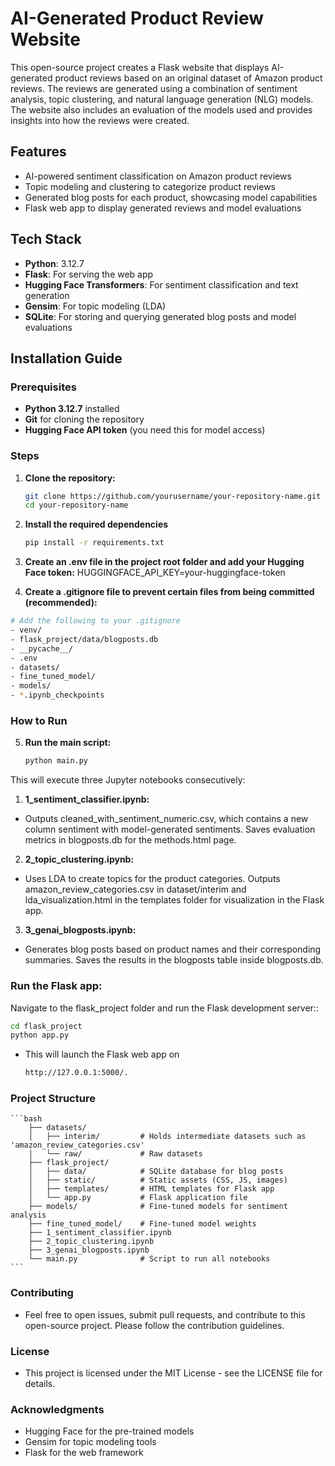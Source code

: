 # AI-Generated Product Review Website

This open-source project creates a Flask website that displays AI-generated product reviews based on an original dataset of Amazon product reviews. The reviews are generated using a combination of sentiment analysis, topic clustering, and natural language generation (NLG) models. The website also includes an evaluation of the models used and provides insights into how the reviews were created.

## Features

- AI-powered sentiment classification on Amazon product reviews
- Topic modeling and clustering to categorize product reviews
- Generated blog posts for each product, showcasing model capabilities
- Flask web app to display generated reviews and model evaluations

## Tech Stack

- **Python**: 3.12.7
- **Flask**: For serving the web app
- **Hugging Face Transformers**: For sentiment classification and text generation
- **Gensim**: For topic modeling (LDA)
- **SQLite**: For storing and querying generated blog posts and model evaluations

## Installation Guide

### Prerequisites
- **Python 3.12.7** installed
- **Git** for cloning the repository
- **Hugging Face API token** (you need this for model access)

### Steps

1. **Clone the repository:**

   ```bash
   git clone https://github.com/yourusername/your-repository-name.git
   cd your-repository-name

2. **Install the required dependencies**

    ```bash
    pip install -r requirements.txt
    ```
3. **Create an .env file in the project root folder and add your Hugging Face token:**
    HUGGINGFACE_API_KEY=your-huggingface-token

4. **Create a .gitignore file to prevent certain files from being committed (recommended):**

```bash
# Add the following to your .gitignore
- venv/
- flask_project/data/blogposts.db
- __pycache__/
- .env
- datasets/
- fine_tuned_model/
- models/
- *.ipynb_checkpoints
```

### How to Run

5. **Run the main script:**
    ```bash
    python main.py
    ```
This will execute three Jupyter notebooks consecutively:

1. **1_sentiment_classifier.ipynb:**
- Outputs cleaned_with_sentiment_numeric.csv, which contains a new column sentiment with model-generated sentiments. Saves evaluation metrics in blogposts.db for the methods.html page.
2. **2_topic_clustering.ipynb:**
- Uses LDA to create topics for the product categories. Outputs amazon_review_categories.csv in dataset/interim and lda_visualization.html in the templates folder for visualization in the Flask app.
3. **3_genai_blogposts.ipynb:**
- Generates blog posts based on product names and their corresponding summaries. Saves the results in the blogposts table inside blogposts.db.

### Run the Flask app:
Navigate to the flask_project folder and run the Flask development server::

```bash
cd flask_project
python app.py
```
- This will launch the Flask web app on 
    ```bash
    http://127.0.0.1:5000/.
    ```

### Project Structure
    ```bash
        ├── datasets/
        │   ├── interim/         # Holds intermediate datasets such as 'amazon_review_categories.csv'
        │   └── raw/             # Raw datasets
        ├── flask_project/
        │   ├── data/            # SQLite database for blog posts
        │   ├── static/          # Static assets (CSS, JS, images)
        │   ├── templates/       # HTML templates for Flask app
        │   └── app.py           # Flask application file
        ├── models/              # Fine-tuned models for sentiment analysis
        ├── fine_tuned_model/    # Fine-tuned model weights
        ├── 1_sentiment_classifier.ipynb
        ├── 2_topic_clustering.ipynb
        ├── 3_genai_blogposts.ipynb
        └── main.py              # Script to run all notebooks
    ```
### Contributing
- Feel free to open issues, submit pull requests, and contribute to this open-source project. Please follow the contribution guidelines.

### License
- This project is licensed under the MIT License - see the LICENSE file for details.

### Acknowledgments
- Hugging Face for the pre-trained models
- Gensim for topic modeling tools
- Flask for the web framework